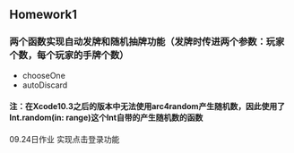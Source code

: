 ## Homework1
### 两个函数实现自动发牌和随机抽牌功能（发牌时传进两个参数：玩家个数，每个玩家的手牌个数）
- chooseOne
- autoDiscard

#### 注：在Xcode10.3之后的版本中无法使用arc4random产生随机数，因此使用了Int.random(in: range)这个Int自带的产生随机数的函数




09.24日作业  实现点击登录功能
